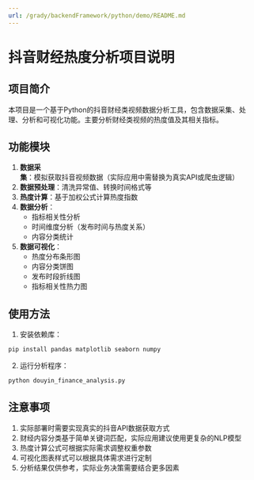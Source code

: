 ```yaml
---
url: /grady/backendFramework/python/demo/README.md
---
```

# 抖音财经热度分析项目说明

## 项目简介

本项目是一个基于Python的抖音财经类视频数据分析工具，包含数据采集、处理、分析和可视化功能。主要分析财经类视频的热度值及其相关指标。

## 功能模块

1. **数据采集**：模拟获取抖音视频数据（实际应用中需替换为真实API或爬虫逻辑）
2. **数据预处理**：清洗异常值、转换时间格式等
3. **热度计算**：基于加权公式计算热度指数
4. **数据分析**：
   * 指标相关性分析
   * 时间维度分析（发布时间与热度关系）
   * 内容分类统计
5. **数据可视化**：
   * 热度分布条形图
   * 内容分类饼图
   * 发布时段折线图
   * 指标相关性热力图

## 使用方法

1. 安装依赖库：

```bash
pip install pandas matplotlib seaborn numpy
```

2. 运行分析程序：

```bash
python douyin_finance_analysis.py
```

## 注意事项

1. 实际部署时需要实现真实的抖音API数据获取方式
2. 财经内容分类基于简单关键词匹配，实际应用建议使用更复杂的NLP模型
3. 热度计算公式可根据实际需求调整权重参数
4. 可视化图表样式可以根据具体需求进行定制
5. 分析结果仅供参考，实际业务决策需要结合更多因素
